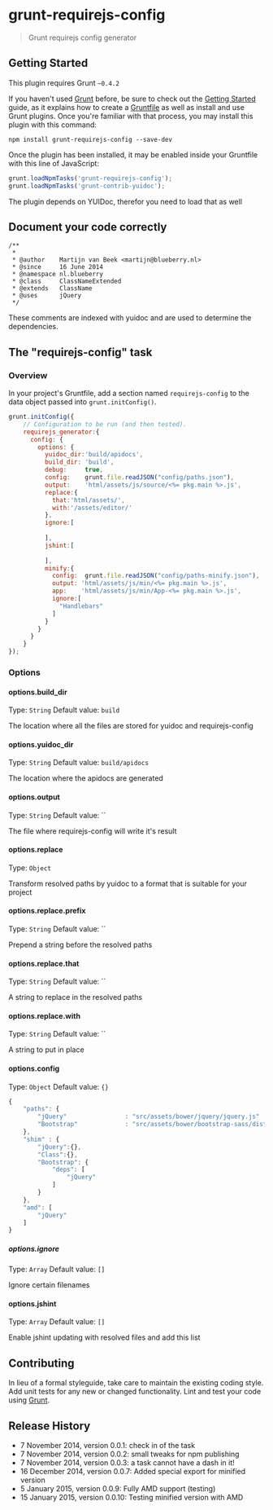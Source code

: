 # grunt-requirejs-config

> Grunt requirejs config generator

## Getting Started
This plugin requires Grunt `~0.4.2`

If you haven't used [Grunt](http://gruntjs.com/) before, be sure to check out the [Getting Started](http://gruntjs.com/getting-started) guide, as it explains how to create a [Gruntfile](http://gruntjs.com/sample-gruntfile) as well as install and use Grunt plugins. Once you're familiar with that process, you may install this plugin with this command:

```shell
npm install grunt-requirejs-config --save-dev
```

Once the plugin has been installed, it may be enabled inside your Gruntfile with this line of JavaScript:

```js
grunt.loadNpmTasks('grunt-requirejs-config');
grunt.loadNpmTasks('grunt-contrib-yuidoc');
```

The plugin depends on YUIDoc, therefor you need to load that as well

## Document your code correctly

	/**
	 *
	 * @author    Martijn van Beek <martijn@blueberry.nl>
	 * @since     16 June 2014
	 * @namespace nl.blueberry
	 * @class     ClassNameExtended
	 * @extends   ClassName
	 * @uses      jQuery
	 */
	 
These comments are indexed with yuidoc and are used to determine the dependencies.


## The "requirejs-config" task

### Overview
In your project's Gruntfile, add a section named `requirejs-config` to the data object passed into `grunt.initConfig()`.

```js
grunt.initConfig({
	// Configuration to be run (and then tested).
	requirejs_generator:{
	  config: {
		options: {
		  yuidoc_dir:'build/apidocs',
		  build_dir: 'build',
		  debug:     true,
		  config:    grunt.file.readJSON("config/paths.json"),
		  output:    'html/assets/js/source/<%= pkg.main %>.js',
		  replace:{
			that:'html/assets/',
			with:'/assets/editor/'
		  },
		  ignore:[
	
		  ],
		  jshint:[
	
		  ],
		  minify:{
			config:  grunt.file.readJSON("config/paths-minify.json"),
			output: 'html/assets/js/min/<%= pkg.main %>.js',
			app:    'html/assets/js/min/App-<%= pkg.main %>.js',
			ignore:[
			  "Handlebars"
			]
		  }
		}
	  }
	}
});
```

### Options

#### options.build_dir
Type: `String`
Default value: `build`

The location where all the files are stored for yuidoc and requirejs-config

#### options.yuidoc_dir
Type: `String`
Default value: `build/apidocs`

The location where the apidocs are generated

#### options.output
Type: `String`
Default value: ``

The file where requirejs-config will write it's result

#### options.replace
Type: `Object`

Transform resolved paths by yuidoc to a format that is suitable for your project

#### options.replace.prefix
Type: `String`
Default value: ``

Prepend a string before the resolved paths

#### options.replace.that
Type: `String`
Default value: ``

A string to replace in the resolved paths

#### options.replace.with
Type: `String`
Default value: ``

A string to put in place

#### options.config
Type: `Object`
Default value: `{}`

```js
{
	"paths": {
		"jQuery"                : "src/assets/bower/jquery/jquery.js" ,
		"Bootstrap"             : "src/assets/bower/bootstrap-sass/dist/js/bootstrap.js"
	},
	"shim" : {
		"jQuery":{},
		"Class":{},
		"Bootstrap": {
			"deps": [
				"jQuery"
			]
		}
	},
	"amd": [
		"jQuery"
	]
}
```


##### options.ignore
Type: `Array`
Default value: `[]`

Ignore certain filenames

#### options.jshint
Type: `Array`
Default value: `[]`

Enable jshint updating with resolved files and add this list

## Contributing
In lieu of a formal styleguide, take care to maintain the existing coding style. Add unit tests for any new or changed functionality. Lint and test your code using [Grunt](http://gruntjs.com/).

## Release History

-  7 November 2014, version 0.0.1: check in of the task
-  7 November 2014, version 0.0.2: small tweaks for npm publishing
-  7 November 2014, version 0.0.3: a task cannot have a dash in it!
- 16 December 2014, version 0.0.7: Added special export for minified version
-  5 January  2015, version 0.0.9: Fully AMD support (testing)
- 15 January  2015, version 0.0.10: Testing minified version with AMD